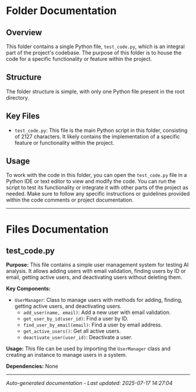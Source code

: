# Folder Documentation

## Overview
This folder contains a single Python file, `test_code.py`, which is an integral part of the project's codebase. The purpose of this folder is to house the code for a specific functionality or feature within the project.

## Structure
The folder structure is simple, with only one Python file present in the root directory.

## Key Files
- `test_code.py`: This file is the main Python script in this folder, consisting of 2127 characters. It likely contains the implementation of a specific feature or functionality within the project.

## Usage
To work with the code in this folder, you can open the `test_code.py` file in a Python IDE or text editor to view and modify the code. You can run the script to test its functionality or integrate it with other parts of the project as needed. Make sure to follow any specific instructions or guidelines provided within the code comments or project documentation.

---

# Files Documentation

## test_code.py

**Purpose:** This file contains a simple user management system for testing AI analysis. It allows adding users with email validation, finding users by ID or email, getting active users, and deactivating users without deleting them.

**Key Components:**
- `UserManager`: Class to manage users with methods for adding, finding, getting active users, and deactivating users.
  - `add_user(name, email)`: Add a new user with email validation.
  - `get_user_by_id(user_id)`: Find a user by ID.
  - `find_user_by_email(email)`: Find a user by email address.
  - `get_active_users()`: Get all active users.
  - `deactivate_user(user_id)`: Deactivate a user.
  
**Usage:** This file can be used by importing the `UserManager` class and creating an instance to manage users in a system.

**Dependencies:** None

---
*Auto-generated documentation - Last updated: 2025-07-17 14:27:04*
